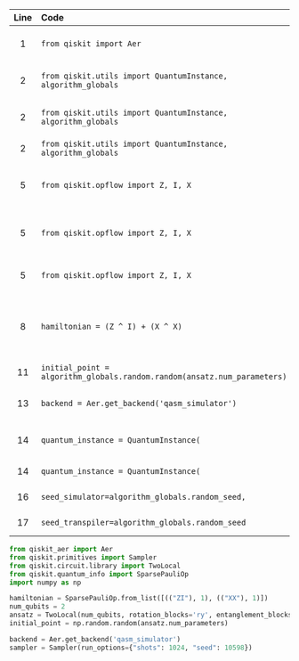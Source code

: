 | Line | Code | Scenario | Reference | Artifact | Refactoring |
| :--: | :--- | :------- | :-------: | :------- | :---------- |
| 1 | `from qiskit import Aer` |  Package move -> Package qiskit.Aer moved to qiskit.providers.aer | qrn_tax_ddbb-2e9968107b13f4a509b01a94db090a3e | qiskit.Aer | `from qiskit_aer import Aer` |
| 2 | `from qiskit.utils import QuantumInstance, algorithm_globals` | Deprecation -> The class `QuantumInstance` is deprecated | qrn_tax_ddbb-645ca37683c0367b5483a92495559911 | qiskit.utils.QuantumInstance |  |
| 2 | `from qiskit.utils import QuantumInstance, algorithm_globals` | Package move -> The qiskit.utils.algorithm_globals module has been migrated | qrn_tax_ddbb-fbb6c9c99b422348459a7855d4993848 | qiskit.utils.algorithm_globals | `from qiskit.primitives import Sampler` |
| 2 | `from qiskit.utils import QuantumInstance, algorithm_globals` | Removal -> Remove algorithm_globals | qrn_tax_ddbb-e3559d8098ae3034a2294139a316c6c3 | qiskit.utils.algorithm_globals |  |
| 5 | `from qiskit.opflow import Z, I, X` | Package move ->  The qiskit.opflow module has been migrated to qiskit.quantum_info | qrn_tax_ddbb-3181f083b666544c7561015a66692992 | qiskit.opflow | `from qiskit.quantum_info import SparsePauliOp` |
| 5 | `from qiskit.opflow import Z, I, X` | Deprecation -> `I`, `X`, `Y`, and `Z` are deprecated aliases for `Pauli('I')`, `Pauli('X')`, `Pauli('Y')`, and `Pauli('Z')` | qrn_tax_ddbb-2371312748b32076a84efb004589a348 | qiskit.opflow.primitive_ops |  |
| 5 | `from qiskit.opflow import Z, I, X` | Deprecation -> `^` operator between Pauli objects is deprecated. | qrn_tax_ddbb-ca7529446ef872874b01f4d420bea9bf | qiskit.opflow |  |
| 8 | `hamiltonian = (Z ^ I) + (X ^ X)` | Refactor -> Replace `Z ^ I` and `X ^ X` with `SparsePauliOp.from_list([(Z, 1), (I, 1)])` and `SparsePauliOp.from_list([(X, 1), (X, 1)])` respectively | IK | qiskit.opflow | `hamiltonian = SparsePauliOp.from_list([(("ZI"), 1), (("XX"), 1)])` |
| 11 | `initial_point = algorithm_globals.random.random(ansatz.num_parameters)` | Removal -> Remove algorithm_globals | qrn_tax_ddbb-e3559d8098ae3034a2294139a316c6c3 | qiskit.utils.algorithm_globals | `initial_point = np.random.random(ansatz.num_parameters)` |
| 13 | `backend = Aer.get_backend('qasm_simulator')` | Package move -> Package qiskit.Aer moved to qiskit.providers.aer | qrn_tax_ddbb-2e9968107b13f4a509b01a94db090a3e | qiskit.Aer | `backend = Aer.get_backend('qasm_simulator')` |
| 14 | `quantum_instance = QuantumInstance(` | Deprecation -> The class `QuantumInstance` is deprecated | qrn_tax_ddbb-645ca37683c0367b5483a92495559911 | qiskit.utils.QuantumInstance |  |
| 14 | `quantum_instance = QuantumInstance(` | Replacement -> Replace QuantumInstance by Sampler | IK | qiskit.utils.QuantumInstance | `sampler = Sampler(run_options={"shots": 1024, "seed": 10598})` |
| 16 | `seed_simulator=algorithm_globals.random_seed,` | Removal -> Remove algorithm_globals | qrn_tax_ddbb-e3559d8098ae3034a2294139a316c6c3 | qiskit.utils.algorithm_globals |  |
| 17 | `seed_transpiler=algorithm_globals.random_seed` | Removal -> Remove algorithm_globals | qrn_tax_ddbb-e3559d8098ae3034a2294139a316c6c3 | qiskit.utils.algorithm_globals |  |

```python
from qiskit_aer import Aer
from qiskit.primitives import Sampler
from qiskit.circuit.library import TwoLocal
from qiskit.quantum_info import SparsePauliOp
import numpy as np

hamiltonian = SparsePauliOp.from_list([(("ZI"), 1), (("XX"), 1)])
num_qubits = 2
ansatz = TwoLocal(num_qubits, rotation_blocks='ry', entanglement_blocks='cz', reps=1)
initial_point = np.random.random(ansatz.num_parameters)

backend = Aer.get_backend('qasm_simulator')
sampler = Sampler(run_options={"shots": 1024, "seed": 10598})
```